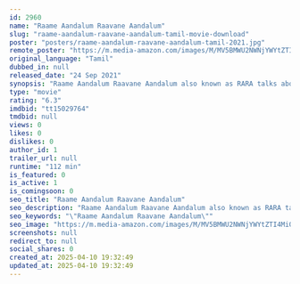 ```yaml
---
id: 2960
name: "Raame Aandalum Raavane Aandalum"
slug: "raame-aandalum-raavane-aandalum-tamil-movie-download"
poster: "posters/raame-aandalum-raavane-aandalum-tamil-2021.jpg"
remote_poster: "https://m.media-amazon.com/images/M/MV5BMWU2NWNjYWYtZTI4Mi00Y2E2LTk1ODMtNDc5NzEwNjdjZWMxXkEyXkFqcGdeQXVyMTI1NDEyNTM5._V1_SX300.jpg"
original_language: "Tamil"
dubbed_in: null
released_date: "24 Sep 2021"
synopsis: "Raame Aandalum Raavane Aandalum also known as RARA talks about a village, which is breaking news in all television channels in India but the people of the village don't have electricity to watch Television."
type: "movie"
rating: "6.3"
imdbid: "tt15029764"
tmdbid: null
views: 0
likes: 0
dislikes: 0
author_id: 1
trailer_url: null
runtime: "112 min"
is_featured: 0
is_active: 1
is_comingsoon: 0
seo_title: "Raame Aandalum Raavane Aandalum"
seo_description: "Raame Aandalum Raavane Aandalum also known as RARA talks about a village, which is breaking news in all television channels in India but the people of the village don't have electricity to watch Television."
seo_keywords: "\"Raame Aandalum Raavane Aandalum\""
seo_image: "https://m.media-amazon.com/images/M/MV5BMWU2NWNjYWYtZTI4Mi00Y2E2LTk1ODMtNDc5NzEwNjdjZWMxXkEyXkFqcGdeQXVyMTI1NDEyNTM5._V1_SX300.jpg"
screenshots: null
redirect_to: null
social_shares: 0
created_at: 2025-04-10 19:32:49
updated_at: 2025-04-10 19:32:49
---
```



